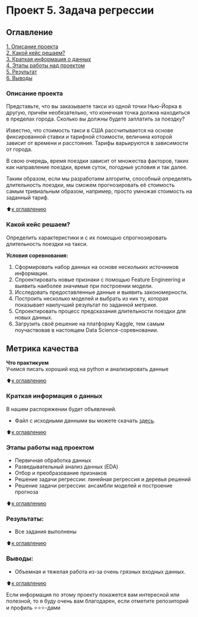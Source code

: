 # Проект 5. Задача регрессии

## Оглавление  
[1. Описание проекта](/project_5/README.md#Описание-проекта)  
[2. Какой кейс решаем?](/project_5/README.md#Какой-кейс-решаем)  
[3. Краткая информация о данных](/project_5/README.md#Краткая-информация-о-данных)  
[4. Этапы работы над проектом](/project_5/README.md#Этапы-работы-над-проектом)  
[5. Результат](/project_5/README.md.md#Результат)    
[6. Выводы](/project_5/README.md.md#Выводы) 

### Описание проекта    
Представьте, что вы заказываете такси из одной точки Нью-Йорка в другую, причём необязательно, что конечная точка должна находиться в пределах города. Сколько вы должны будете заплатить за поездку?

Известно, что стоимость такси в США рассчитывается на основе фиксированной ставки и тарифной стоимости, величина которой зависит от времени и расстояния. Тарифы варьируются в зависимости от города.

В свою очередь, время поездки зависит от множества факторов, таких как направление поездки, время суток, погодные условия и так далее.

Таким образом, если мы разработаем алгоритм, способный определять длительность поездки, мы сможем прогнозировать её стоимость самым тривиальным образом, например, просто умножая стоимость на заданный тариф.

:arrow_up:[к оглавлению](/project_5/README.md#Оглавление)


### Какой кейс решаем?    
Определить характеристики и с их помощью спрогнозировать длительность поездки на такси.

**Условия соревнования:**  
1. Сформировать набор данных на основе нескольких источников информации.
2. Спроектировать новые признаки с помощью Feature Engineering и выявить наиболее значимые при построении модели.
3. Исследовать предоставленные данные и выявить закономерности.
4. Построить несколько моделей и выбрать из них ту, которая показывает наилучший результат по заданной метрике.
5. Спроектировать процесс предсказания длительности поездки для новых данных.
6. Загрузить своё решение на платформу Kaggle, тем самым поучаствовав в настоящем Data Science-соревновании.

**Метрика качества**     
-

**Что практикуем**     
Учимся писать хороший код на python и анализировать данные

:arrow_up:[к оглавлению](/project_5/README.md#Оглавление)

### Краткая информация о данных
В нашем распоряжении будет объявлений.

- Файл с исходными данными вы можете скачать [здесь](https://drive.google.com/file/d/1X_EJEfERiXki0SKtbnCL9JDv49Go14lF/view?usp=sharing).

:arrow_up:[к оглавлению](/project_5/README.md#Оглавление)

### Этапы работы над проектом  
- Первичная обработка данных
- Разведывательный анализ данных (EDA)
- Отбор и преобразование признаков
- Решение задачи регрессии: линейная регрессия и деревья решений
- Решение задачи регрессии: ансамбли моделей и построение прогноза

:arrow_up:[к оглавлению](/project_5/README.md#Оглавление)


### Результаты:  
- Все задания выполнены

:arrow_up:[к оглавлению](/project_5/README.md#Оглавление)


### Выводы:  
- Объемная и тяжелая работа из-за очень грязных входных данных. 

:arrow_up:[к оглавлению](/project_5/README.md#Оглавление)


Если информация по этому проекту покажется вам интересной или полезной, то я буду очень вам благодарен, если отметите репозиторий и профиль ⭐️⭐️⭐️-дами
